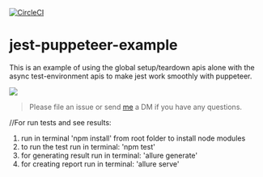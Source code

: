 [![CircleCI](https://circleci.com/gh/xfumihiro/jest-puppeteer-example/tree/master.svg?style=svg)](https://circleci.com/gh/xfumihiro/jest-puppeteer-example/tree/master)

# jest-puppeteer-example

This is an example of using the global setup/teardown apis alone with the async test-environment apis to make jest work smoothly with puppeteer.

![](screenshot.png)

> Please file an issue or send [me](https://twitter.com/xfumihiro) a DM if you have any questions.

//For run tests and see results:
1. run in terminal 'npm install' from root folder to install node modules
2. to run the test run in terminal: 'npm test' 
3. for generating result run in terminal: 'allure generate'
4. for creating report run in terminal: 'allure serve'